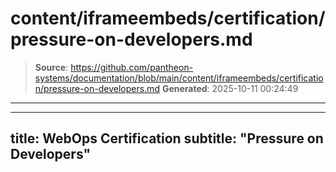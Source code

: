 # content/iframeembeds/certification/pressure-on-developers.md

> **Source**: https://github.com/pantheon-systems/documentation/blob/main/content/iframeembeds/certification/pressure-on-developers.md
> **Generated**: 2025-10-11 00:24:49

---

---
title: WebOps Certification
subtitle: "Pressure on Developers"
---

<Partial file="certification-guide/pressure-on-developers.md" />
